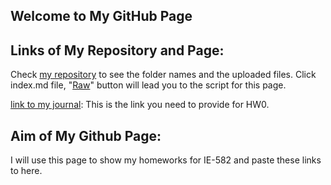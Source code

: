 ## Welcome to My GitHub Page 

## Links of My Repository and Page:

Check [my repository](https://github.com/BU-IE-582/fall-24-YusufKAvcakar) to see the folder names and the uploaded files. Click index.md file, "[Raw](https://raw.githubusercontent.com/BU-IE-582/fall-24-YusufKAvcakar/main/index.md)" button will lead you to the script for this page. 

[link to my journal](https://bu-ie-582.github.io/fall-24-YusufKAvcakar/): This is the link you need to provide for HW0.

## Aim of My Github Page:

I will use this page to show my homeworks for IE-582 and paste these links to here.
